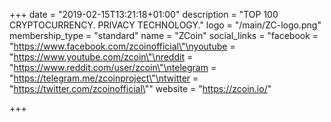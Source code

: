 +++
date = "2019-02-15T13:21:18+01:00"
description = "TOP 100 CRYPTOCURRENCY. PRIVACY TECHNOLOGY."
logo = "/main/ZC-logo.png"
membership_type = "standard"
name = "ZCoin"
social_links = "facebook = \"https://www.facebook.com/zcoinofficial\"\nyoutube = \"https://www.youtube.com/zcoin\"\nreddit = \"https://www.reddit.com/user/zcoin\"\ntelegram = \"https://telegram.me/zcoinproject\"\ntwitter = \"https://twitter.com/zcoinofficial\""
website = "https://zcoin.io/"

+++
